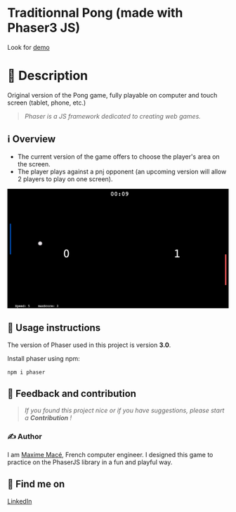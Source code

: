 # Traditionnal Pong (made with Phaser3 JS)

Look for [demo](https://ping-pong-kappa.vercel.app/) 

# 📄 Description

Original version of the Pong game, fully playable on computer and touch screen (tablet, phone, etc.)

> *Phaser is a JS framework dedicated to creating web games.*


## ℹ️ Overview

- The current version of the game offers to choose the player's area on the screen.
- The player plays against a pnj opponent (an upcoming version will allow 2 players to play on one screen).

![example](./example.png)

## 🚀 Usage instructions

The version of Phaser used in this project is version **3.0**.

Install phaser using npm:

```
npm i phaser
```


## 💭 Feedback and contribution

> *If you found this project nice or if you have suggestions, please start a **Contribution** !*


### ✍️ Author

I am [Maxime Macé](https://github.com/MaximeMace), French computer engineer. I designed this game to practice on the PhaserJS library in a fun and playful way.

## 📖 Find me on

[LinkedIn](https://www.linkedin.com/in/maxime-mace-09694515b/)
